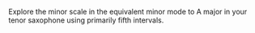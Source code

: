 Explore the minor scale in the equivalent minor mode to A major in your tenor saxophone using primarily fifth intervals.